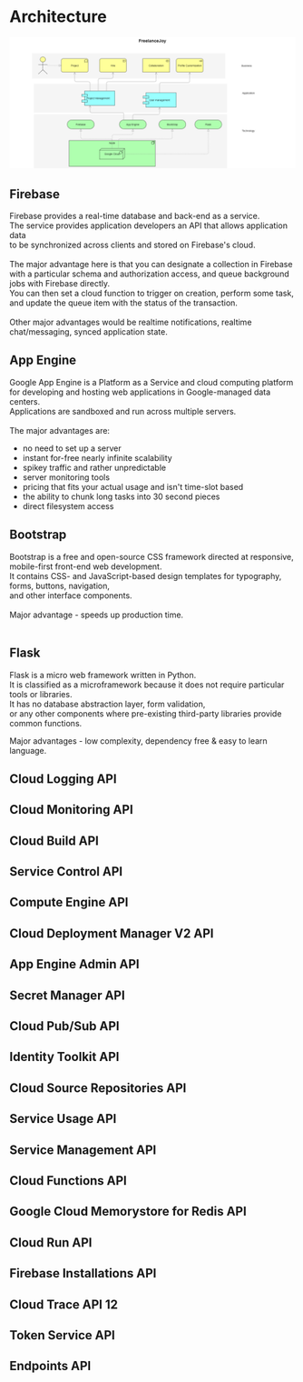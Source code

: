 # Architecture
[ ![](images/architecture.png) ](images/architecture.png)

## Firebase
Firebase provides a real-time database and back-end as a service.<br>
The service provides application developers an API that allows application data <br>
to be synchronized across clients and stored on Firebase's cloud.<br>
<br>
The major advantage here is that you can designate a collection in Firebase<br>
with a particular schema and authorization access, and queue background jobs with Firebase directly.<br>
You can then set a cloud function to trigger on creation, perform some task,<br>
and update the queue item with the status of the transaction.<br>
<br>
Other major advantages would be realtime notifications, realtime chat/messaging, synced application state.<br>

## App Engine
Google App Engine is a Platform as a Service and cloud computing platform<br>
for developing and hosting web applications in Google-managed data centers.<br>
Applications are sandboxed and run across multiple servers.<br>
<br>
The major advantages are:<br>
<ul>
    <li>no need to set up a server</li>
    <li>instant for-free nearly infinite scalability</li>
    <li>spikey traffic and rather unpredictable</li>
    <li>server monitoring tools</li>
    <li>pricing that fits your actual usage and isn't time-slot based</li>
    <li>the ability to chunk long tasks into 30 second pieces</li>
    <li>direct filesystem access</li>
</ul> 
 
## Bootstrap
Bootstrap is a free and open-source CSS framework directed at responsive,<br>
mobile-first front-end web development.<br>
It contains CSS- and JavaScript-based design templates for typography, forms, buttons, navigation,<br>
and other interface components.<br>
<br>
Major advantage - speeds up production time.<br>
<br>

## Flask
Flask is a micro web framework written in Python.<br>
It is classified as a microframework because it does not require particular tools or libraries.<br>
It has no database abstraction layer, form validation,<br>
or any other components where pre-existing third-party libraries provide common functions.

Major advantages - low complexity, dependency free & easy to learn language.

## Cloud Logging API							
## Cloud Monitoring API					
## Cloud Build API							
## Service Control API						
## Compute Engine API						
## Cloud Deployment Manager V2 API			
## App Engine Admin API					
## Secret Manager API						
## Cloud Pub/Sub API						
## Identity Toolkit API					
## Cloud Source Repositories API			
## Service Usage API						
## Service Management API					
## Cloud Functions API						
## Google Cloud Memorystore for Redis API	
## Cloud Run API							
## Firebase Installations API				
## Cloud Trace API	12						
## Token Service API						
## Endpoints API